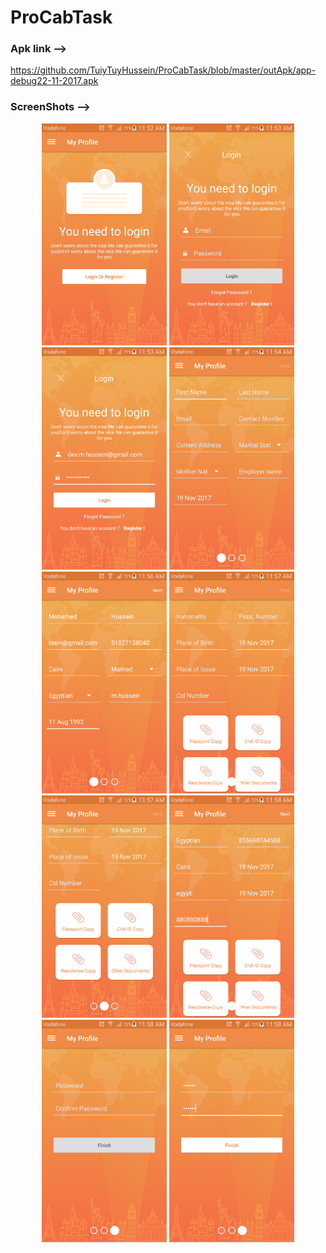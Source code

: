 # ProCabTask

### Apk link -->
https://github.com/TuiyTuyHussein/ProCabTask/blob/master/outApk/app-debug22-11-2017.apk



### ScreenShots -->
<p align="center">
  <img src="https://github.com/TuiyTuyHussein/ProCabTask/blob/master/screenshots/device-2017-11-19-115249.png" width="200"/>
   <img src="https://github.com/TuiyTuyHussein/ProCabTask/blob/master/screenshots/device-2017-11-19-115333.png" width="200"/>
    <img src="https://github.com/TuiyTuyHussein/ProCabTask/blob/master/screenshots/device-2017-11-19-115356.png" width="200"/>
     <img src="https://github.com/TuiyTuyHussein/ProCabTask/blob/master/screenshots/device-2017-11-19-115422.png" width="200"/>
      <img src="https://github.com/TuiyTuyHussein/ProCabTask/blob/master/screenshots/device-2017-11-19-115654.png" width="200"/>
       <img src="https://github.com/TuiyTuyHussein/ProCabTask/blob/master/screenshots/device-2017-11-19-115712.png" width="200"/>
        <img src="https://github.com/TuiyTuyHussein/ProCabTask/blob/master/screenshots/device-2017-11-19-115724.png" width="200"/>
         <img src="https://github.com/TuiyTuyHussein/ProCabTask/blob/master/screenshots/device-2017-11-19-115810.png" width="200"/>
          <img src="https://github.com/TuiyTuyHussein/ProCabTask/blob/master/screenshots/device-2017-11-19-115822.png" width="200"/>
           <img src="https://github.com/TuiyTuyHussein/ProCabTask/blob/master/screenshots/device-2017-11-19-115846.png" width="200"/>
</p>
